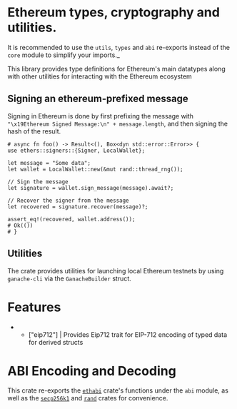 # Ethereum types, cryptography and utilities.

It is recommended to use the `utils`, `types` and `abi` re-exports instead of
the `core` module to simplify your imports.\_

This library provides type definitions for Ethereum's main datatypes along with
other utilities for interacting with the Ethereum ecosystem

## Signing an ethereum-prefixed message

Signing in Ethereum is done by first prefixing the message with
`"\x19Ethereum Signed Message:\n" + message.length`, and then signing the hash
of the result.

```rust,ignore
# async fn foo() -> Result<(), Box<dyn std::error::Error>> {
use ethers::signers::{Signer, LocalWallet};

let message = "Some data";
let wallet = LocalWallet::new(&mut rand::thread_rng());

// Sign the message
let signature = wallet.sign_message(message).await?;

// Recover the signer from the message
let recovered = signature.recover(message)?;

assert_eq!(recovered, wallet.address());
# Ok(())
# }
```

## Utilities

The crate provides utilities for launching local Ethereum testnets by using
`ganache-cli` via the `GanacheBuilder` struct.

# Features

- - ["eip712"] | Provides Eip712 trait for EIP-712 encoding of typed data for
    derived structs

# ABI Encoding and Decoding

This crate re-exports the [`ethabi`](https://docs.rs/ethabi) crate's functions
under the `abi` module, as well as the
[`secp256k1`](https://docs.rs/libsecp256k1) and [`rand`](https://docs.rs/rand)
crates for convenience.
